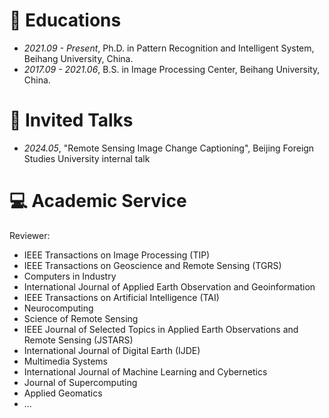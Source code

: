 # 📖 Educations
- *2021.09 - Present*, Ph.D. in Pattern Recognition and Intelligent System, Beihang University, China.
- *2017.09 - 2021.06*, B.S. in Image Processing Center, Beihang University, China.

# 💬 Invited Talks
- *2024.05*, "Remote Sensing Image Change Captioning", Beijing Foreign Studies University internal talk

# 💻 Academic Service
Reviewer:
- IEEE Transactions on Image Processing (TIP)
- IEEE Transactions on Geoscience and Remote Sensing (TGRS)
- Computers in Industry
- International Journal of Applied Earth Observation and Geoinformation
- IEEE Transactions on Artificial Intelligence (TAI)
- Neurocomputing
- Science of Remote Sensing
- IEEE Journal of Selected Topics in Applied Earth Observations and Remote Sensing (JSTARS)
- International Journal of Digital Earth (IJDE)
- Multimedia Systems
- International Journal of Machine Learning and Cybernetics
- Journal of Supercomputing
- Applied Geomatics
- ...


